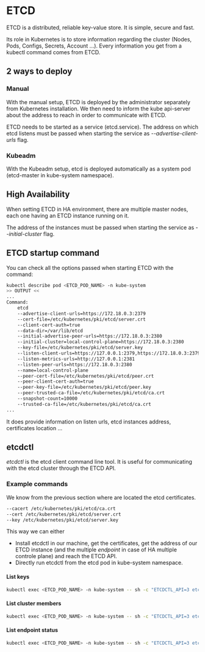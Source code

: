 # ETCD

ETCD is a distributed, reliable key-value store. It is simple, secure and fast.

Its role in Kubernetes is to store information regarding the cluster (Nodes, Pods, Configs, Secrets, Account ...).
Every information you get from a kubectl command comes from ETCD.

## 2 ways to deploy

### Manual

With the manual setup, ETCD is deployed by the administrator separately from Kubernetes installation.
We then need to inform the kube api-server about the address to reach in order to communicate with ETCD.

ETCD needs to be started as a service (etcd.service).
The address on which etcd listens must be passed when starting the service as *--advertise-client-urls* flag.

### Kubeadm

With the Kubeadm setup, etcd is deployed automatically as a system pod (etcd-master in kube-system namespace).

## High Availability

When setting ETCD in HA environment, there are multiple master nodes, each one having an ETCD instance running on it.

The address of the instances must be passed when starting the service as *--initial-cluster* flag.

## ETCD startup command

You can check all the options passed when starting ETCD with the command:

```bash
kubectl describe pod <ETCD_POD_NAME> -n kube-system
>> OUTPUT <<
...
Command:
    etcd 
    --advertise-client-urls=https://172.18.0.3:2379
    --cert-file=/etc/kubernetes/pki/etcd/server.crt
    --client-cert-auth=true
    --data-dir=/var/lib/etcd
    --initial-advertise-peer-urls=https://172.18.0.3:2380
    --initial-cluster=local-control-plane=https://172.18.0.3:2380
    --key-file=/etc/kubernetes/pki/etcd/server.key
    --listen-client-urls=https://127.0.0.1:2379,https://172.18.0.3:2379
    --listen-metrics-urls=http://127.0.0.1:2381
    --listen-peer-urls=https://172.18.0.3:2380
    --name=local-control-plane
    --peer-cert-file=/etc/kubernetes/pki/etcd/peer.crt
    --peer-client-cert-auth=true
    --peer-key-file=/etc/kubernetes/pki/etcd/peer.key
    --peer-trusted-ca-file=/etc/kubernetes/pki/etcd/ca.crt
    --snapshot-count=10000
    --trusted-ca-file=/etc/kubernetes/pki/etcd/ca.crt
...
```

It does provide information on listen urls, etcd instances address, certificates location ...

## etcdctl

*etcdctl* is the etcd client command line tool. It is useful for communicating with the etcd cluster through the ETCD API.

### Example commands

We know from the previous section where are located the etcd certificates.

```bash
--cacert /etc/kubernetes/pki/etcd/ca.crt     
--cert /etc/kubernetes/pki/etcd/server.crt     
--key /etc/kubernetes/pki/etcd/server.key
```

This way we can either

- Install etcdctl in our machine, get the certificates, get the address of our ETCD instance (and the multiple *endpoint* in case of HA multiple controle plane) and reach the ETCD API.
- Directly run etcdctl from the etcd pod in kube-system namespace.

#### List keys

```bash
kubectl exec <ETCD_POD_NAME> -n kube-system -- sh -c "ETCDCTL_API=3 etcdctl get / --prefix --keys-only --limit=10 --cacert /etc/kubernetes/pki/etcd/ca.crt --cert /etc/kubernetes/pki/etcd/server.crt  --key /etc/kubernetes/pki/etcd/server.key" 
```

#### List cluster members

```bash
kubectl exec <ETCD_POD_NAME> -n kube-system -- sh -c "ETCDCTL_API=3 etcdctl member list --write-out=table --cacert /etc/kubernetes/pki/etcd/ca.crt --cert /etc/kubernetes/pki/etcd/server.crt  --key /etc/kubernetes/pki/etcd/server.key" 
```

#### List endpoint status

```bash
kubectl exec <ETCD_POD_NAME> -n kube-system -- sh -c "ETCDCTL_API=3 etcdctl endpoint status --write-out=table --cacert /etc/kubernetes/pki/etcd/ca.crt --cert /etc/kubernetes/pki/etcd/server.crt  --key /etc/kubernetes/pki/etcd/server.key" 
```
